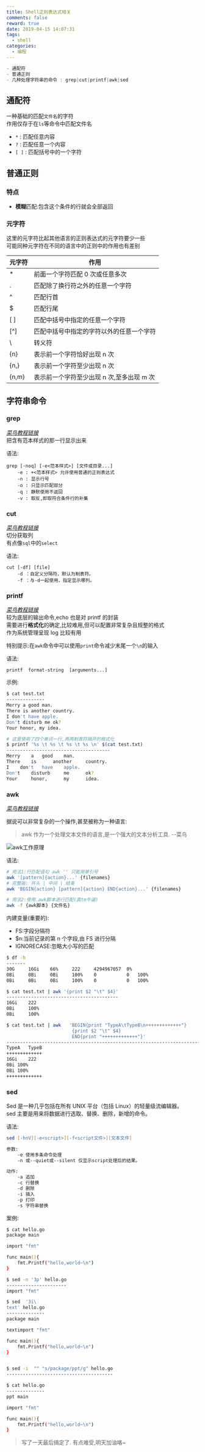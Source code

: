 ```yaml
---
title: Shell正则表达式相关
comments: false
reward: true
date: 2019-04-15 14:07:31
tags:
  - shell
categories:
  - 编程
---
```


```C#
- 通配符
- 普通正则
- 几种处理字符串的命令 : grep|cut|printf|awk|sed
```

<!-- more -->

## 通配符

一种基础的匹配`文件名`的字符  
作用仅存于在`ls`等命令中匹配文件名

- `*` : 匹配任意内容
- `?` : 匹配任意一个内容
- `[ ]` : 匹配括号中的一个字符

## 普通正则

### 特点

- **模糊**匹配:包含这个条件的行就会全部返回

### 元字符

这里的元字符比起其他语言的正则表达式的元字符要少一些  
可能同种元字符在不同的语言中的正则中的作用也有差别

| 元字符  | 作用                                      |
| ------- | ----------------------------------------- |
| \*      | 前面一个字符匹配 0 次或任意多次           |
| \.      | 匹配除了换行符之外的任意一个字符          |
| ^       | 匹配行首                                  |
| \$      | 匹配行尾                                  |
| \[ \]   | 匹配中括号中指定的任意一个字符            |
| [^]     | 匹配中括号中指定的字符以外的任意一个字符  |
| \\      | 转义符                                    |
| \{n\}   | 表示前一个字符恰好出现 n 次               |
| \{n,\}  | 表示前一个字符至少出现 n 次               |
| \{n,m\} | 表示前一个字符至少出现 n 次,至多出现 m 次 |

## 字符串命令

### grep

_[菜鸟教程链接](http://www.runoob.com/linux/linux-comm-grep.html)_  
把含有范本样式的那一行显示出来

语法:

```shell
grep [-noq] [-e<范本样式>] [文件或目录...]
    -e : +<范本样式> 允许使用普通的正则表达式
    -n : 显示行号
    -o : 只显示匹配部分
    -q : 静默使用不返回
    -v : 取反,即取符合条件行的补集
```

### cut

_[菜鸟教程链接](http://www.runoob.com/linux/linux-comm-cut.html)_  
切分获取列  
有点像`sql`中的`select`

语法:

```shell
cut [-df] [file]
    -d ：自定义分隔符，默认为制表符。
    -f ：与-d一起使用，指定显示哪列。
```

### printf

_[菜鸟教程链接](http://www.runoob.com/linux/linux-shell-printf.html)_  
较为底层的输出命令,echo 也是对 printf 的封装  
需要进行**格式化**的确定,比较难用,但可以配置非常复杂且规整的格式  
作为系统管理呈现 log 比较有用

特别提示:在`awk`命令中可以使用`print`命令减少末尾一个`\n`的输入

语法:

```shell
printf  format-string  [arguments...]
```

示例:

```zsh
$ cat test.txt
--------------
Merry a good man.
There is another country.
I don't have apple.
Don't disturb me ok?
Your honor, my idea.

# 这里使用了四个单词一行,两两制表符隔开的格式化
$ printf '%s \t %s \t %s \t %s \n' $(cat test.txt)
--------------------------------------
Merry 	 a 	 good 	 man.
There 	 is 	 another 	 country.
I 	 don't 	 have 	 apple.
Don't 	 disturb 	 me 	 ok?
Your 	 honor, 	 my 	 idea.
```

### awk

_[菜鸟教程链接](http://www.runoob.com/linux/linux-comm-awk.html)_

据说可以非常复杂的一个操作,甚至被称为一种语言:

> awk 作为一个处理文本文件的语言,是一个强大的文本分析工具. --菜鸟

![awk工作原理](http://www.runoob.com/wp-content/uploads/2018/10/20170719154838100.png)

语法:

```zsh
# 用法1:行匹配语句 awk '' 只能用单引号
awk '[pattern]{action}...' {filenames}
# 完整版: 开头 | 中间 | 结束
awk 'BEGIN{action} [pattern]{action} END{action}...' {filenames}

# 用法2:使用.awk脚本进行匹配(真tm牛逼)
awk -f {awk脚本} {文件名}
```

内建变量(重要的):

- FS:字段分隔符
- \$n:当前记录的第 n 个字段,由 FS 进行分隔
- IGNORECASE:忽略大小写的匹配

```zsh
$ df -h
-------
30G     16Gi    66%     222     4294967057  0%
0Bi     0Bi     0Bi     100%    0           0   100%
0Bi     0Bi     0Bi     100%    0           0   100%

$ cat test.txt | awk '{print $2 "\t" $4}'
-----------------------------------------
16Gi    222
0Bi     100%
0Bi     100%

$ cat test.txt | awk   'BEGIN{print "TypeA\tTypeB\n+++++++++++++"}
                        {print $2 "\t" $4}
                        END{print "+++++++++++++"}'
-----------------------------------------------------------------------------------
TypeA	TypeB
+++++++++++++
16Gi	222
0Bi	100%
0Bi	100%
+++++++++++++
```

### sed

Sed 是一种几乎包括在所有 UNIX 平台（包括 Linux）的轻量级流编辑器。  
sed 主要是用来将数据进行选取、替换、删除，新增的命令。

语法:

```zsh
sed [-hnV][-e<script>][-f<script文件>][文本文件]

参数:
    -e 使用多条命令处理
    -n 或--quiet或--silent 仅显示script处理后的结果。

动作:
    -a 追加
    -c 行替换
    -d 删除
    -i 插入
    -p 打印
    -s 字符串替换
```

案例:

```zsh
$ cat hello.go
package main

import "fmt"

func main(){
    fmt.Printf("hello,world~\n")
}

$ sed -n '3p' hello.go
----------------------
import "fmt"

$ sed  '3i\
text' hello.go
--------------
package main

textimport "fmt"

func main(){
    fmt.Printf("hello,world~\n")
}


$ sed -i  "" "s/package/ppt/g" hello.go
---------------------------------------

$ cat hello.go
--------------
ppt main

import "fmt"

func main(){
    fmt.Printf("hello,world~\n")
}
```

> 写了一天最后搞定了.
> 有点难受,明天加油咯~
